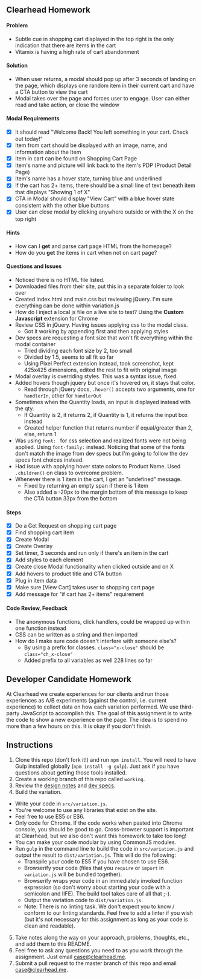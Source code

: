 ## Clearhead Homework

#### Problem
- Subtle cue in shopping cart displayed in the top right is the only indication that there are items in the cart
- Vitamix is having a high rate of cart abandonment

#### Solution
- When user returns, a modal should pop up after 3 seconds of landing on the page, which displays one random item in their current cart and have a CTA button to view the cart
- Modal takes over the page and forces user to engage. User can either read and take action, or close the window

#### Modal Requirements

- [X] It should read "Welcome Back! You left something in your cart. Check out today!"
- [X] Item from cart should be displayed with an image, name, and information about the Item
- [X] Item in cart can be found on Shopping Cart Page
- [X] Item's name and picture will link back to the item's PDP (Product Detail Page)
- [X] Item's name has a hover state, turning blue and underlined
- [X] If the cart has 2+ items, there should be a small line of text beneath item that displays "Showing 1 of X"
- [X] CTA in Modal should display "View Cart" with a blue hover state consistent with the other blue buttons
- [X] User can close modal by clicking anywhere outside or with the X on the top right

#### Hints
- How can I **get** and parse cart page HTML from the homepage?
- How do you **get** the items in cart when not on cart page?

#### Questions and Issues
- Noticed there is no HTML file listed.
- Downloaded files from their site, put this in a separate folder to look over
- Created index.html and main.css but reviewing jQuery. I'm sure everything can be done within variation.js
- How do I inject a local js file on a live site to test? Using the **Custom Javascript** extension for Chrome
- Review CSS in jQuery. Having issues applying css to the modal class.
  - Got it working by appending first and then applying styles
- Dev specs are requesting a font size that won't fit everything within the modal container
  - Tried dividing each font size by 2, too small
  - Divided by 1.5, seems to all fit so far
  - Using Pixel Perfect extension instead, took screenshot, kept 425x425 dimensions, edited the rest to fit with original image
- Modal overlay is overriding styles. This was a syntax issue, fixed.
- Added hovers though jquery but once it's hovered on, it stays that color.
  - Read through jQuery docs, `.hover()` accepts two arguments, one for `handlerIn`, other for `handlerOut`
- Sometimes when the Quantity loads, an input is displayed instead with the qty.
  - If Quantity is 2, it returns 2, if Quantity is 1, it returns the input box instead
  - Created helper function that returns number if equal/greater than 2, else, return 1
- Was using `font: ` for css selection and realized fonts were not being applied. Using `font-family:` instead. Noticing that some of the fonts don't match the image from dev specs but I'm going to follow the dev specs font choices instead.
- Had issue with applying hover state colors to Product Name. Used  `.children()` on class to overcome problem.
- Whenever there is 1 item in the cart, I get an "undefined" message.
  - Fixed by returning an empty span if there is 1 item
  - Also added a -20px to the margin bottom of this message to keep the CTA button 33px from the bottom


#### Steps
- [X] Do a Get Request on shopping cart page
- [X] Find shopping cart item
- [X] Create Modal
- [X] Create Overlay
- [X] Set timer, 3 seconds and run only if there's an item in the cart
- [X] Add styles to each element
- [X] Create close Modal functionality when clicked outside and on X
- [X] Add hovers to product title and CTA button
- [X] Plug in item data
- [X] Make sure [View Cart] takes user to shopping cart page
- [X] Add message for "if cart has 2+ items" requirement

#### Code Review, Feedback
- The anonymous functions, click handlers, could be wrapped up within one function instead
- CSS can be written as a string and then imported
- How do I make sure code doesn't interfere with someone else's?
  - By using a prefix for classes. `class="x-close"` should be `class="ch_x-close"`
  - Added prefix to all variables as well
228 lines so far



## Developer Candidate Homework

At Clearhead we create experiences for our clients and run those experiences as A/B experiments (against the control, i.e. current experience) to collect data on how each variation performed.
We use third-party JavaScript to accomplish this.
The goal of this assignment is to write the code to show a new experience on the page.
The idea is to spend no more than a few hours on this. It is okay if you don't finish.

## Instructions

1. Clone this repo (don't fork it!) and run `npm install`. You will need to have Gulp installed globally (`npm install -g gulp`). Just ask if you have questions about getting those tools installed.
2. Create a working branch of this repo called `working`.
3. Review the [design notes](https://docs.google.com/document/d/1bzc8tQQk-nkNn9Jx6UZ3bkDXcb0bISN32j2Yf4s0MmI/edit?usp=sharing) and [dev specs](https://drive.google.com/file/d/0Bw1mrXgtCwGFNk51ODFCTzI1N00/view).
4. Build the variation.
  - Write your code in `src/variation.js`.
  - You're welcome to use any libraries that exist on the site.
  - Feel free to use ES5 or ES6.
  - Only code for Chrome. If the code works when pasted into Chrome console, you should be good to go. Cross-browser support is important at Clearhead, but we also don't want this homework to take too long!
  - You can make your code modular by using CommonJS modules.
  - Run `gulp` in the command line to build the code in `src/variation.js` and output the result to `dist/variation.js`. This will do the following:
    - Transpile your code to ES5 if you have chosen to use ES6.
    - Browserify your code (files that you `require` or `import` in `variation.js` will be bundled together).
    - Browserify wraps your code in an immediately invoked function expression (so don't worry about starting your code with a semicolon and IIFE). The build tool takes care of all that ;-).
    - Output the variation code to `dist/variation.js`.
    - Note: There is no linting task. We don't expect you to know / conform to our linting standards. Feel free to add a linter if you wish (but it's not necessary for this assignment as long as your code is clean and readable).
5. Take notes along the way on your approach, problems, thoughts, etc., and add them to this README.
6. Feel free to ask any questions you need to as you work through the assignment. Just email case@clearhead.me.
7. Submit a pull request to the master branch of this repo and email case@clearhead.me.
